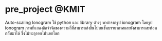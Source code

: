 # pre_project @KMIT
Auto-scaling Ionogram
ใช้  python และ library ต่างๆ หาค่าจากรูป ionogram โดยรูป ionogram ภาพที่แสดงขีดจำจัดของความถี่ที่สามารถส่งขึ้นไปบนชั้นบรรยากาศและยังสามารถสะท้อนกลับมาได้
ซึ่งไม่ทะลุออกไปนอกโลก 

